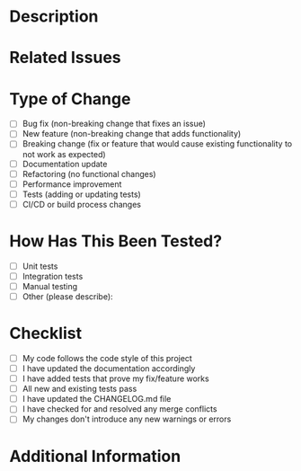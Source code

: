 # Description
<!-- Provide a clear and concise description of the changes in this PR -->

# Related Issues
<!-- Link any related issues using the GitHub syntax: "Fixes #123" or "Relates to #456" -->

# Type of Change
<!-- Mark the relevant option with an "x" (fill in the square brackets with an "x") -->

- [ ] Bug fix (non-breaking change that fixes an issue)
- [ ] New feature (non-breaking change that adds functionality)
- [ ] Breaking change (fix or feature that would cause existing functionality to not work as expected)
- [ ] Documentation update
- [ ] Refactoring (no functional changes)
- [ ] Performance improvement
- [ ] Tests (adding or updating tests)
- [ ] CI/CD or build process changes

# How Has This Been Tested?
<!-- Describe the tests you ran to verify your changes -->

- [ ] Unit tests
- [ ] Integration tests
- [ ] Manual testing
- [ ] Other (please describe):

# Checklist

- [ ] My code follows the code style of this project
- [ ] I have updated the documentation accordingly
- [ ] I have added tests that prove my fix/feature works
- [ ] All new and existing tests pass
- [ ] I have updated the CHANGELOG.md file
- [ ] I have checked for and resolved any merge conflicts
- [ ] My changes don't introduce any new warnings or errors

# Additional Information
<!-- Any additional information about the PR, if needed -->

